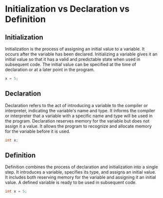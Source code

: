 # Initialization vs Declaration vs Definition

## Initialization

Initialization is the process of assigning an initial value to a variable. It occurs after the variable has been declared. Initializing a variable gives it an initial value so that it has a valid and predictable state when used in subsequent code. The initial value can be specified at the time of declaration or at a later point in the program.

```c
x = 5;
```

## Declaration

Declaration refers to the act of introducing a variable to the compiler or interpreter, indicating the variable's name and type. It informs the compiler or interpreter that a variable with a specific name and type will be used in the program. Declaration reserves memory for the variable but does not assign it a value. It allows the program to recognize and allocate memory for the variable before it is used.

```c
int x;
```

## Definition

Definition combines the process of declaration and initialization into a single step. It introduces a variable, specifies its type, and assigns an initial value. It includes both reserving memory for the variable and assigning it an initial value. A defined variable is ready to be used in subsequent code.

```c
int x = 5;
```
